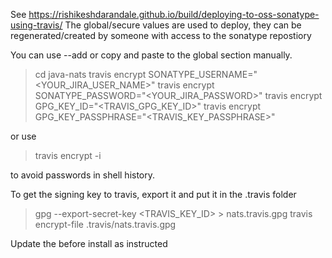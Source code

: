 
See https://rishikeshdarandale.github.io/build/deploying-to-oss-sonatype-using-travis/
The global/secure values are used to deploy, they can be regenerated/created by someone with access to
the sonatype repostiory

You can use --add or copy and paste to the global section manually.

> cd java-nats
> travis encrypt SONATYPE_USERNAME="<YOUR_JIRA_USER_NAME>"
> travis encrypt SONATYPE_PASSWORD="<YOUR_JIRA_PASSWORD>"
> travis encrypt GPG_KEY_ID="<TRAVIS_GPG_KEY_ID>"
> travis encrypt GPG_KEY_PASSPHRASE="<TRAVIS_KEY_PASSPHRASE>"

or use

> travis encrypt -i

to avoid passwords in shell history.

To get the signing key to travis, export it and put it in the .travis folder

> gpg --export-secret-key <TRAVIS_KEY_ID> > nats.travis.gpg
> travis encrypt-file .travis/nats.travis.gpg

Update the before install as instructed